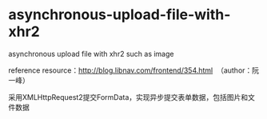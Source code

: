 # asynchronous-upload-file-with-xhr2
asynchronous upload file with xhr2  such as image

reference resource：http://blog.libnav.com/frontend/354.html  （author：阮一峰）

采用XMLHttpRequest2提交FormData，实现异步提交表单数据，包括图片和文件数据
